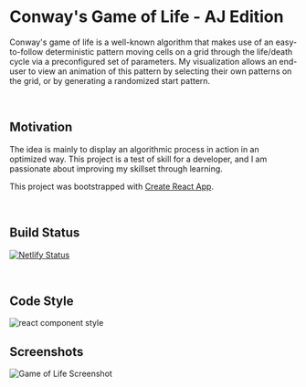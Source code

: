 # Conway's Game of Life - AJ Edition

Conway's game of life is a well-known algorithm that makes use of an easy-to-follow deterministic pattern moving cells on a grid through the life/death cycle via a preconfigured set of parameters. My visualization allows an end-user to view an animation of this pattern by selecting their own patterns on the grid, or by generating a randomized start pattern.

<br>

## Motivation

The idea is mainly to display an algorithmic process in action in an optimized way. This project is a test of skill for a developer, and I am passionate about improving my skillset through learning.

This project was bootstrapped with [Create React App](https://github.com/facebook/create-react-app).

<br>

## Build Status

[![Netlify Status](https://api.netlify.com/api/v1/badges/d232bc37-bf54-4b3f-b343-9247400b2534/deploy-status)](https://app.netlify.com/sites/aj-conway-game-of-life-2020/deploys)

<br>

## Code Style

<img src="https://img.shields.io/badge/react%20component%20style-class-blue" alt="react component style">

<br>

## Screenshots

<img src="./imgs/screenshot.png" alt="Game of Life Screenshot">

<br>

